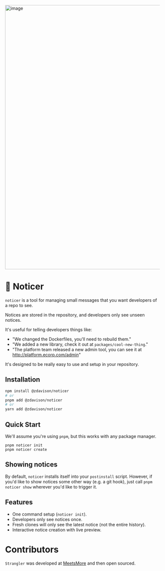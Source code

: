 <img width="862" alt="image" src="https://github.com/user-attachments/assets/36dfb39c-10fd-411d-97fd-c0f468cd168c" />

# 📝 Noticer

`noticer` is a tool for managing small messages that you want developers of a repo to see.

Notices are stored in the repository, and developers only see unseen notices.

It's useful for telling developers things like:

- "We changed the Dockerfiles, you'll need to rebuild them."
- "We added a new library, check it out at `packages/cool-new-thing`."
- "The platform team released a new admin tool, you can see it at http://platform.ecorp.com/admin"

It's designed to be really easy to use and setup in your repository.

## Installation

```bash
npm install @zdavison/noticer
# or
pnpm add @zdavison/noticer
# or
yarn add @zdavison/noticer
```

## Quick Start

We'll assume you're using `pnpm`, but this works with any package manager.

```
pnpm noticer init
pnpm noticer create
```

## Showing notices

By default, `noticer` installs itself into your `postinstall` script.
However, if you'd like to show notices some other way (e.g. a git hook), just call `pnpm noticer show` wherever you'd like to trigger it.

## Features

- One command setup (`noticer init`).
- Developers only see notices once.
- Fresh clones will only see the latest notice (not the entire history).
- Interactive notice creation with live preview.

# Contributors

`Strangler` was developed at [MeetsMore](http://meetsmore.com/) and then open sourced.
